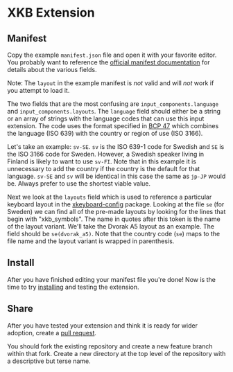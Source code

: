 # XKB Extension

## Manifest

Copy the example `manifest.json` file and open it with your favorite editor. You
probably want to reference the [official manifest
documentation](https://developer.chrome.com/extensions/manifest) for details
about the various fields.

Note: The `layout` in the example manifest is _not_ valid and will _not_ work if
you attempt to load it.

The two fields that are the most confusing are `input_components.language` and
`input_components.layouts`. The `language` field should either be a string or an
array of strings with the language codes that can use this input extension. The
code uses the format specified in [BCP 47](https://tools.ietf.org/html/bcp47)
which combines the language (ISO 639) with the country or region of use (ISO
3166).

Let's take an example: `sv-SE`. `sv` is the ISO 639-1 code for Swedish
and `SE` is the ISO 3166 code for Sweden. However, a Swedish speaker living in
Finland is likely to want to use `sv-FI`. Note that in this example it is
unnecessary to add the country if the country is the default for that language.
`sv-SE` and `sv` will be identical in this case the same as `jp-JP` would be.
Always prefer to use the shortest viable value.

Next we look at the `layouts` field which is used to reference a particular
keyboard layout in the [xkeyboard-config] package. 
Looking at the file `se` (for Sweden) we can find all of the pre-made
layouts by looking for the lines that begin with "xkb\_symbols". The name in
quotes after this token is the name of the layout variant. We'll take the
Dvorak A5 layout as an example. The field should be `se(dvorak_a5)`. Note that
the country code (`se`) maps to the file name and the layout variant is wrapped
in parenthesis.

## Install

After you have finished editing your manifest file you're done! Now is the time
to try [installing](../../../README.md#github) and testing the extension.

## Share

After you have tested your extension and think it is ready for wider adoption,
create a [pull
request](https://docs.github.com/en/github/collaborating-with-issues-and-pull-requests/creating-a-pull-request).

You should fork the existing repository and create a new feature branch within
that fork. Create a new directory at the top level of the repository with a
descriptive but terse name.

[xkeyboard-config]: https://gitlab.freedesktop.org/xkeyboard-config/xkeyboard-config
